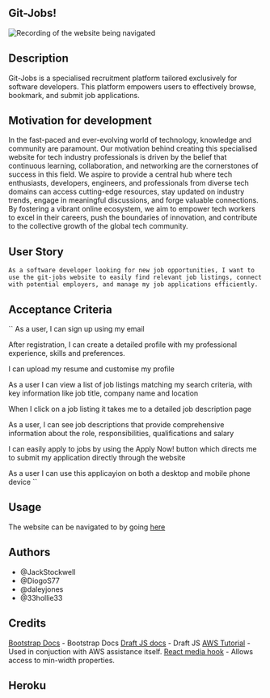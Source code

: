 ## Git-Jobs!

![Recording of the website being navigated](./SCREENSHOT.gif)

## Description
Git-Jobs is a specialised recruitment platform tailored exclusively for software developers. This platform empowers users to effectively browse, bookmark, and submit job applications.

## Motivation for development
In the fast-paced and ever-evolving world of technology, knowledge and community are paramount. Our motivation behind creating this specialised website for tech industry professionals is driven by the belief that continuous learning, collaboration, and networking are the cornerstones of success in this field. We aspire to provide a central hub where tech enthusiasts, developers, engineers, and professionals from diverse tech domains can access cutting-edge resources, stay updated on industry trends, engage in meaningful discussions, and forge valuable connections. By fostering a vibrant online ecosystem, we aim to empower tech workers to excel in their careers, push the boundaries of innovation, and contribute to the collective growth of the global tech community.


## User Story
``
 As a software developer looking for new job opportunities, I want to use the git-jobs website to easily find relevant job listings, connect with potential employers, and manage my job applications efficiently.
 ``
 

 ## Acceptance Criteria
 ``
 As a user, I can sign up using my email 

 After registration, I can create a detailed profile with my professional experience, skills and preferences.

 I can upload my resume and customise my profile 

 As a user I can view a list of job listings matching my search criteria, with key information like job title, company name and location

 When I click on a job listing it takes me to a detailed job description page

 As a user, I can see job descriptions that provide comprehensive information about the role, responsibilities, qualifications and salary 

 I can easily apply to jobs by using the Apply Now! button which directs me to submit my application directly through the website 

 As a user I can use this applicayion on both a desktop and mobile phone device ``
 

## Usage

The website can be navigated to by going [here](https://gitjobs-19ba7014a86a.herokuapp.com/)

## Authors
* @JackStockwell
* @DiogoS77
* @daleyjones
* @33hollie33

## Credits

[Bootstrap Docs](https://react-bootstrap.netlify.app/) - Bootstrap Docs
[Draft JS docs](https://draftjs.org/) - Draft JS
[AWS Tutorial](https://www.youtube.com/watch?v=eQAIojcArRY&t=10s) - Used in conjuction with AWS assistance itself.
[React media hook](https://www.npmjs.com/package/react-media-hook) - Allows access to min-width properties.

## Heroku


